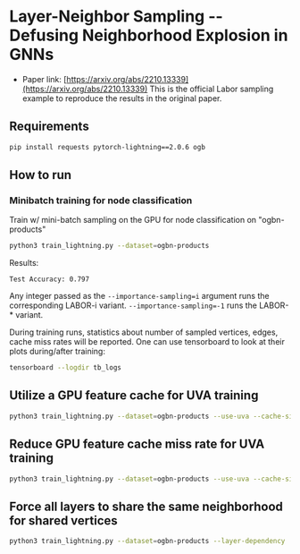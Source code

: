 Layer-Neighbor Sampling -- Defusing Neighborhood Explosion in GNNs
============

- Paper link: [https://arxiv.org/abs/2210.13339](https://arxiv.org/abs/2210.13339)
This is the official Labor sampling example to reproduce the results in the original paper.

Requirements
------------

```bash
pip install requests pytorch-lightning==2.0.6 ogb
```

How to run
-------

### Minibatch training for node classification

Train w/ mini-batch sampling on the GPU for node classification on "ogbn-products"

```bash
python3 train_lightning.py --dataset=ogbn-products
```

Results:
```
Test Accuracy: 0.797
```

Any integer passed as the `--importance-sampling=i` argument runs the corresponding
LABOR-i variant. `--importance-sampling=-1` runs the LABOR-* variant.

During training runs, statistics about number of sampled vertices, edges,
cache miss rates will be reported. One can use tensorboard to look at their plots
during/after training:

```bash
tensorboard --logdir tb_logs
```

## Utilize a GPU feature cache for UVA training

```bash
python3 train_lightning.py --dataset=ogbn-products --use-uva --cache-size=500000
```

## Reduce GPU feature cache miss rate for UVA training

```bash
python3 train_lightning.py --dataset=ogbn-products --use-uva --cache-size=500000 --batch-dependency=64
```

## Force all layers to share the same neighborhood for shared vertices

```bash
python3 train_lightning.py --dataset=ogbn-products --layer-dependency
```